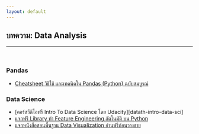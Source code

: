 ```yaml
---
layout: default
---
```


## บทความ: Data Analysis

---

<br>

### Pandas

- [Cheatsheet วิธีใช้ และเทคนิคใน Pandas (Python) ฉบับสมบูรณ์][datath-cheat-sheet-pandas]

[datath-cheat-sheet-pandas]: https://blog.datath.com/cheatsheet-pandas/

### Data Science

- [คอร์สวีดิโอฟรี Intro To Data Science โดย Udacity][datath-intro-data-sci]
- [แจกฟรี Library ทำ Feature Engineering อัตโนมัติ บน Python][datath-library-feature-eng]
- [แจกหนังสือสอนพื้นฐาน Data Visualization อ่านฟรีก่อนวางขาย][datath-free-ebook-data-sci]

[datath-intro-to-data-sci]: https://blog.datath.com/intro-to-data-science-free-course/
[datath-library-feature-eng]: https://blog.datath.com/python-automated-feature-engineering/
[datath-free-ebook-data-sci]: https://blog.datath.com/free-ebook-data-viz/

